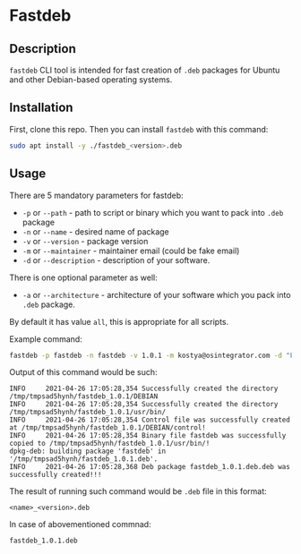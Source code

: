 # Fastdeb
## Description
`fastdeb` CLI tool is intended for fast creation of `.deb` packages for Ubuntu and 
other Debian-based operating systems. 
## Installation
First, clone this repo.
Then you can install `fastdeb` with this command:
```bash
sudo apt install -y ./fastdeb_<version>.deb
``` 
## Usage
There are 5 mandatory parameters for fastdeb: 

- `-p` or `--path` - path to script or binary which you want to pack into `.deb` package
- `-n` or `--name` - desired name of package
- `-v` or `--version` - package version
- `-m` or `--maintainer` - maintainer email (could be fake email)
- `-d` or `--description` - description of your software.

There is one optional parameter as well:

- `-a` or `--architecture` - architecture of your software which you pack into `.deb` package. 

By default it has value `all`, this is appropriate for all scripts. 

Example command:
```bash
fastdeb -p fastdeb -n fastdeb -v 1.0.1 -m kostya@osintegrator.com -d "Fastdeb - CLI tool for deb packages creation"
```

Output of this command would be such:
```
INFO     2021-04-26 17:05:28,354 Successfully created the directory /tmp/tmpsad5hynh/fastdeb_1.0.1/DEBIAN
INFO     2021-04-26 17:05:28,354 Successfully created the directory /tmp/tmpsad5hynh/fastdeb_1.0.1/usr/bin/
INFO     2021-04-26 17:05:28,354 Control file was successfully created at /tmp/tmpsad5hynh/fastdeb_1.0.1/DEBIAN/control!
INFO     2021-04-26 17:05:28,354 Binary file fastdeb was successfully copied to /tmp/tmpsad5hynh/fastdeb_1.0.1/usr/bin/!
dpkg-deb: building package 'fastdeb' in '/tmp/tmpsad5hynh/fastdeb_1.0.1.deb'.
INFO     2021-04-26 17:05:28,368 Deb package fastdeb_1.0.1.deb.deb was successfully created!!!
```

The result of running such command would be `.deb` file in this format:
```
<name>_<version>.deb
```
In case of abovementioned commnad:
```
fastdeb_1.0.1.deb
```
